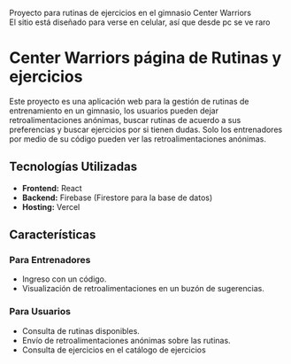 Proyecto para rutinas de ejercicios en el gimnasio Center Warriors<br>
El sitio está diseñado para verse en celular, así que desde pc se ve raro
# Center Warriors página de Rutinas y ejercicios
Este proyecto es una aplicación web para la gestión de rutinas de entrenamiento en un gimnasio, los usuarios pueden dejar retroalimentaciones anónimas, buscar rutinas de acuerdo a sus preferencias y buscar ejercicios por si tienen dudas. Solo los entrenadores por medio de su código pueden ver las retroalimentaciones anónimas.

## Tecnologías Utilizadas

- **Frontend:** React
- **Backend:** Firebase (Firestore para la base de datos)
- **Hosting:** Vercel
## Características
### Para Entrenadores
- Ingreso con un código.
- Visualización de retroalimentaciones en un buzón de sugerencias.

### Para Usuarios
- Consulta de rutinas disponibles.
- Envío de retroalimentaciones anónimas sobre las rutinas.
- Consulta de ejercicios en el catálogo de ejercicios
